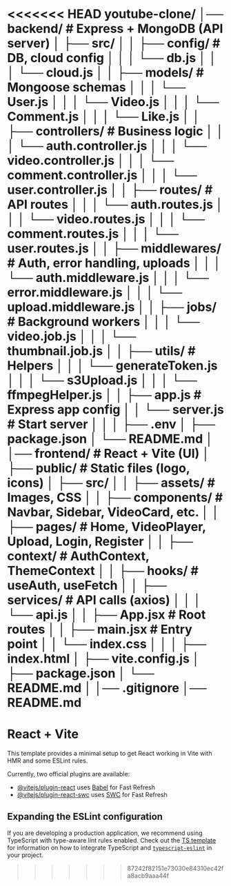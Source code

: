<<<<<<< HEAD
youtube-clone/
│── backend/                  # Express + MongoDB (API server)
│   ├── src/
│   │   ├── config/           # DB, cloud config
│   │   │   └── db.js
│   │   │   └── cloud.js
│   │   ├── models/           # Mongoose schemas
│   │   │   └── User.js
│   │   │   └── Video.js
│   │   │   └── Comment.js
│   │   │   └── Like.js
│   │   ├── controllers/      # Business logic
│   │   │   └── auth.controller.js
│   │   │   └── video.controller.js
│   │   │   └── comment.controller.js
│   │   │   └── user.controller.js
│   │   ├── routes/           # API routes
│   │   │   └── auth.routes.js
│   │   │   └── video.routes.js
│   │   │   └── comment.routes.js
│   │   │   └── user.routes.js
│   │   ├── middlewares/      # Auth, error handling, uploads
│   │   │   └── auth.middleware.js
│   │   │   └── error.middleware.js
│   │   │   └── upload.middleware.js
│   │   ├── jobs/             # Background workers
│   │   │   └── video.job.js
│   │   │   └── thumbnail.job.js
│   │   ├── utils/            # Helpers
│   │   │   └── generateToken.js
│   │   │   └── s3Upload.js
│   │   │   └── ffmpegHelper.js
│   │   ├── app.js            # Express app config
│   │   └── server.js         # Start server
│   │
│   ├── .env
│   ├── package.json
│   └── README.md
│
│── frontend/                 # React + Vite (UI)
│   ├── public/               # Static files (logo, icons)
│   ├── src/
│   │   ├── assets/           # Images, CSS
│   │   ├── components/       # Navbar, Sidebar, VideoCard, etc.
│   │   ├── pages/            # Home, VideoPlayer, Upload, Login, Register
│   │   ├── context/          # AuthContext, ThemeContext
│   │   ├── hooks/            # useAuth, useFetch
│   │   ├── services/         # API calls (axios)
│   │   │   └── api.js
│   │   ├── App.jsx           # Root routes
│   │   ├── main.jsx          # Entry point
│   │   └── index.css
│   │
│   ├── index.html
│   ├── vite.config.js
│   ├── package.json
│   └── README.md
│
│── .gitignore
│── README.md
=======
# React + Vite

This template provides a minimal setup to get React working in Vite with HMR and some ESLint rules.

Currently, two official plugins are available:

- [@vitejs/plugin-react](https://github.com/vitejs/vite-plugin-react/blob/main/packages/plugin-react) uses [Babel](https://babeljs.io/) for Fast Refresh
- [@vitejs/plugin-react-swc](https://github.com/vitejs/vite-plugin-react/blob/main/packages/plugin-react-swc) uses [SWC](https://swc.rs/) for Fast Refresh

## Expanding the ESLint configuration

If you are developing a production application, we recommend using TypeScript with type-aware lint rules enabled. Check out the [TS template](https://github.com/vitejs/vite/tree/main/packages/create-vite/template-react-ts) for information on how to integrate TypeScript and [`typescript-eslint`](https://typescript-eslint.io) in your project.
>>>>>>> 87242f82151e73030e84310ec42fa8acb9aaa44f
